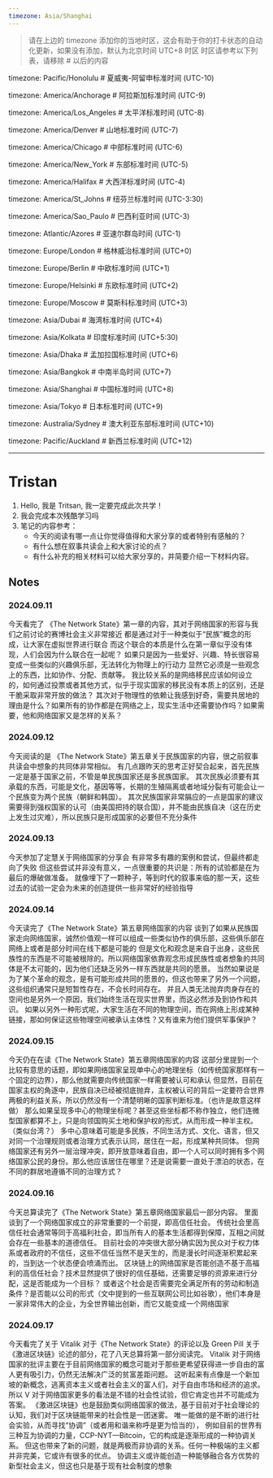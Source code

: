 ```yaml
---
timezone: Asia/Shanghai
---
```


> 请在上边的 timezone 添加你的当地时区，这会有助于你的打卡状态的自动化更新，如果没有添加，默认为北京时间 UTC+8 时区
> 时区请参考以下列表，请移除 # 以后的内容

timezone: Pacific/Honolulu # 夏威夷-阿留申标准时间 (UTC-10)

timezone: America/Anchorage # 阿拉斯加标准时间 (UTC-9)

timezone: America/Los_Angeles # 太平洋标准时间 (UTC-8)

timezone: America/Denver # 山地标准时间 (UTC-7)

timezone: America/Chicago # 中部标准时间 (UTC-6)

timezone: America/New_York # 东部标准时间 (UTC-5)

timezone: America/Halifax # 大西洋标准时间 (UTC-4)

timezone: America/St_Johns # 纽芬兰标准时间 (UTC-3:30)

timezone: America/Sao_Paulo # 巴西利亚时间 (UTC-3)

timezone: Atlantic/Azores # 亚速尔群岛时间 (UTC-1)

timezone: Europe/London # 格林威治标准时间 (UTC+0)

timezone: Europe/Berlin # 中欧标准时间 (UTC+1)

timezone: Europe/Helsinki # 东欧标准时间 (UTC+2)

timezone: Europe/Moscow # 莫斯科标准时间 (UTC+3)

timezone: Asia/Dubai # 海湾标准时间 (UTC+4)

timezone: Asia/Kolkata # 印度标准时间 (UTC+5:30)

timezone: Asia/Dhaka # 孟加拉国标准时间 (UTC+6)

timezone: Asia/Bangkok # 中南半岛时间 (UTC+7)

timezone: Asia/Shanghai # 中国标准时间 (UTC+8)

timezone: Asia/Tokyo # 日本标准时间 (UTC+9)

timezone: Australia/Sydney # 澳大利亚东部标准时间 (UTC+10)

timezone: Pacific/Auckland # 新西兰标准时间 (UTC+12)

---

# Tristan

1. Hello, 我是 Tritsan, 我一定要完成此次共学！
2. 我会完成本次残酷学习吗
3. 笔记的内容参考：
   - 今天的阅读有哪一点让你觉得值得和大家分享的或者特别有感触的？
   - 有什么想在叙事共读会上和大家讨论的点？
   - 有什么补充的相关材料可以给大家分享的，并简要介绍一下材料内容。

## Notes

<!-- Content_START -->

### 2024.09.11

今天看完了 《The Network State》第一章的内容，其对于网络国家的形容与我们之前讨论的赛博社会主义非常接近
都是通过对于一种类似于“民族”概念的形成，让大家在虚拟世界进行联合
而这个联合的本质是什么在第一章似乎没有体现，人们会因为什么联合在一起呢？
如果只是因为一些爱好、兴趣、特长很容易变成一些类似的兴趣俱乐部，无法转化为物理上的行动力
显然它必须是一些观念上的东西，比如协作、分配、贡献等。
我比较关系的是网络移民应该如何设立的，如何通过投票或者其他方式，似乎于现实国家的移民没有本质上的区别，还是干脆采取非常开放的做法？
其次对于物理性的依赖让我感到好奇，需要共居地的理由是什么？如果所有的协作都是在网络之上，现实生活中还需要协作吗？如果需要，他和网络国家又是怎样的关系？

### 2024.09.12
今天阅读的是 《The Network State》第五章关于民族国家的内容，很之前叙事共读会中想象的共同体非常相似。
有几点跟昨天的思考正好契合起来，首先民族一定是基于国家之前，不管是单民族国家还是多民族国家。
其次民族必须要有其承载的东西，可能是文化，基因等等，长期的生殖隔离或者地域分裂有可能会让一个民族变为两个民族（朝鲜和韩国）。
其次民族国家非常膈应的一点是国家的建议需要得到强权国家的认可（由美国把持的联合国），并不能由民族自决（这在历史上发生过灾难），所以民族只是形成国家的必要但不充分条件

### 2024.09.13
今天参加了定慧关于网络国家的分享会
有非常多有趣的案例和尝试，但最终都走向了失败
但这些尝试并非没有意义，一点很重要的共识是：所有的试验都是在为最后的爆破做准备。
就像埋下了一颗种子，等到时代的叙事来临的那一天，这些过去的试验一定会为未来的创造提供一些非常好的经验指导

### 2024.09.14
今天读完了《The Network State》第五章网络国家的内容
谈到了如果从民族国家走向网络国家，诚然价值观一样可以组成一些类似协作的俱乐部，这些俱乐部在网络上或者是部分时间在线下都是可能的
但是文化和观念是来自于出身，这些民族性的东西是不可能被根除的。所以网络国家依靠观念形成民族性或者想象的共同体是不太可能的，因为他们还缺乏另外一样东西就是共同的愿景。
当然如果说是为了某个革命的观念，是有可能形成共同的愿景的，但这也带来了另外一个问题，这些组织通常只是短暂性存在，不会长时间存在。
并且人类无法抛弃肉身存在的空间也是另外一个原因，我们始终生活在现实世界里，而这必然涉及到协作和共识。
如果以另外一种形式呢，大家生活在不同的物理空间，而在网络上形成某种链接，那如何保证这些物理空间被承认主体性？又有谁来为他们提供军事保护？

### 2024.09.15
今天仍在在读《The Network State》第五章网络国家的内容
这部分里提到一个比较有意思的话题，即如果网络国家呈现单中心的地理坐标（如传统国家那样有一个固定的边界），那么他就需要向传统国家一样需要被认可和承认
但显然，目前在国家主权的角逐中，民族自决已经被彻底抛弃，主权被认可的背后一定要符合世界两极的利益关系，所以仍然没有一个清楚明晰的国家判断标准。（也许是故意这样做）
那么如果呈现多中心的物理坐标呢？甚至这些坐标都不称作独立，他们连微型国家都算不上，只是向领国购买土地和保护权的形式，从而形成一种半主权。（类似台湾？）
多中心意味着可能是多民族，不同生活方式、文化、语言，但又对同一个治理规则或者治理方式表示认同，居住在一起，形成某种共同体。
但网络国家还有另外一层治理冲突，即开放意味着自由，即一个人可以同时拥有多个网络国家公民的身份。那么他应该居住在哪里？还是说需要一直处于漂泊的状态，在不同的群居地遵循不同的治理方式？

### 2024.09.16
今天总算读完了《The Network State》第五章网络国家最后一部分内容。
里面谈到了一个网络国家成立的非常重要的一个前提，即高信任社会。
传统社会里高信任社会通常等同于高福利社会，即当所有人的基本生活都得到保障，互相之间就会存在一些基本的道德信任。
目前社会的冲突很大部分确实因为民众对于权力体系或者政府的不信任，这些不信任当然不是天生的，而是漫长时间逐渐积累起来的，当到达一个状态便会喷涌而出。
区块链上的网络国家是否能创造不基于高福利的高信任社会？技术显然提供了很好的信任基础，还需要足够的资源来进行分配，这是否能成为一个目标？
或者这个社会是否需要完全满足所有的劳动和制造条件？是否能以公司的形式（文中提到的一些互联网公司比如谷歌），他们本身是一家非常伟大的企业，为全世界输出创新，而它又能变成一个网络国家

### 2024.09.17
今天看完了关于 Vitalik 对于《The Network State》的评论以及 Green Pill 关于《激进区块链》论述的部分，花了八天总算将第一部分阅读完。
Vitalik 对于网络国家的批评主要在于目前网络国家的概念可能对于那些更希望获得进一步自由的富人更有吸引力，仍然无法解决广泛的贫富差距问题。
这听起来有点像是一个新加坡的新概念，逃离资本主义或者社会主义的富人们，对于自由市场和经济的追求。
所以 V 对于网络国家更多的看法是不错的社会性试验，但它肯定也并不可能成为答案。
《激进区块链》也是鼓励类似网络国家的做法，基于目前对于社会理论的认知，我们对于区块链能带来的社会性是一团迷雾。
唯一能做的是不断的进行社会实验，从而寻找“协调”（或者用和谐来称呼是更为恰当的），
例如目前的世界有三种互为协调的力量，CCP-NYT—Bitcoin，它的构成是逐渐形成的一种协调关系。
但这也带来了新的问题，就是两极而非协调的关系。任何一种极端的主义都并非完美，它或许有很多的优点。
协调主义或许能创造一种能够融合各方优势的新型社会主义，但这也只是基于现有社会制度的想象
<!-- Content_END -->

